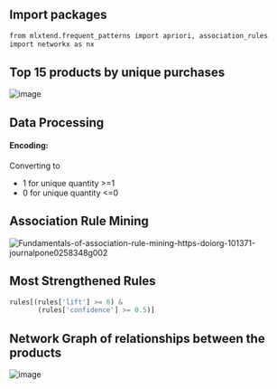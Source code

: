 
## Import packages

```bash
from mlxtend.frequent_patterns import apriori, association_rules
import networkx as nx
```

## Top 15 products by unique purchases

![image](https://user-images.githubusercontent.com/113231185/197387574-fc3a8ee7-e10e-4e9c-980f-d52d10507842.png)


##  Data Processing

  
  <h4>Encoding:</h4> Converting to
  

- 1 for unique quantity >=1
- 0 for unique quantity <=0

## Association Rule Mining


![Fundamentals-of-association-rule-mining-https-doiorg-101371-journalpone0258348g002](https://user-images.githubusercontent.com/113231185/197386047-8b43b1fe-d08b-421f-8de6-30f10be01ac7.png)


## Most Strengthened Rules


```python
rules[(rules['lift'] >= 6) &
       (rules['confidence'] >= 0.5)]
```

## Network Graph of relationships between the products
![image](https://user-images.githubusercontent.com/113231185/197387634-23d411e1-90c5-4a04-8fba-cfae82931f59.png)
